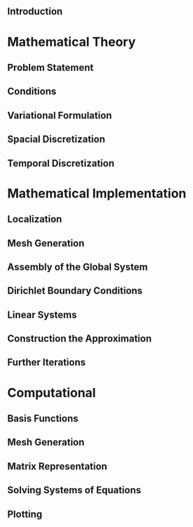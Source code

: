 ## Introduction

# Mathematical Theory #

## Problem Statement ##
## Conditions ##
## Variational Formulation ##
## Spacial Discretization ##
## Temporal Discretization ##

# Mathematical Implementation #

## Localization ##
## Mesh Generation ##
## Assembly of the Global System ##
## Dirichlet Boundary Conditions ##
## Linear Systems ##
## Construction the Approximation ##
## Further Iterations ##

# Computational #

## Basis Functions ##
## Mesh Generation ##
## Matrix Representation ##
## Solving Systems of Equations ##
## Plotting ##
